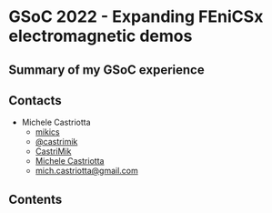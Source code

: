 # GSoC 2022 - Expanding FEniCSx electromagnetic demos

## Summary of my GSoC experience

## Contacts
- Michele Castriotta
  - <i class="fab fa-github"></i> [mikics](https://github.com/mikics)
  - <i class="fab fa-twitter"></i> [@castrimik](https://twitter.com/castrimik)
  - <i class="fab fa-discourse"></i> [CastriMik](https://fenicsproject.discourse.group/u/CastriMik)
  - <i class="fab fa-linkedin"></i> [Michele Castriotta](https://www.linkedin.com/in/michele-castriotta-18aa91a5)
  - <i class="fab fa-envelope"></i> [mich.castriotta@gmail.com](mich.castriotta@gmail.com)

## Contents
```{tableofcontents}
```
